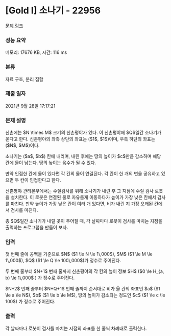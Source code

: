 # [Gold I] 소나기 - 22956 

[문제 링크](https://www.acmicpc.net/problem/22956) 

### 성능 요약

메모리: 17676 KB, 시간: 116 ms

### 분류

자료 구조, 분리 집합

### 제출 일자

2021년 9월 28일 17:17:21

### 문제 설명

<p>신촌에는 $N \times M$ 크기의 신촌평야가 있다. 이 신촌평야에 $Q$일간 소나기가 온다고 한다. 신촌평야의 좌측 상단의 좌표는 ($1$, $1$)이며, 우측 하단의 좌표는 ($N$, $M$)이다.</p>

<p>소나기는 ($a$, $b$) 칸에 내리며, 내린 후에는 땅의 높이가 $c$만큼 감소하며 해당 칸에 물이 남는다. 땅의 높이는 음수가 될 수 있다.</p>

<p>만약 인접한 칸에 물이 있다면 각 칸의 물이 연결된다. 각 칸이 한 개의 변을 공유하고 있으면 두 칸이 인접한다고 한다.</p>

<p>신촌평야 관리본부에서는 수질검사를 위해 소나기가 내린 후 그 지점에 수질 검사 로봇을 설치한다. 이 로봇은 연결된 물로 자유롭게 이동하다가 높이가 가장 낮은 칸에서 검사를 마친다. 만약 높이가 가장 낮은 칸이 여러 개 있다면, 비가 내린 지 가장 오래된 칸에서 검사를 마친다. </p>

<p>총 $Q$일간 소나기가 내릴 곳이 주어질 때, 각 날짜마다 로봇이 검사를 마치는 지점을 출력하는 프로그램을 만들어 보자.</p>

### 입력 

 <p>첫 번째 줄에 공백을 기준으로 $N$ ($1 \le N \le 1\,000$),  $M$ ($1 \le M \le 1\,000$), $Q$ ($1 \le Q \le 100\,000$)가 정수로 주어진다.</p>

<p>두 번째 줄부터 $N+1$ 번째 줄까지 신촌평야의 각 칸의 높이 정보 $H$ ($0 \le H_{a, b} \le 1\,000$ ) 가 정수로 주어진다. </p>

<p>$N+2$ 번째 줄부터 $N+Q+1$ 번째 줄까지 순서대로 비가 올 칸의 좌표인 $a$ ($1 \le a \le N$), $b$ ($1 \le b \le M$), 땅의 높이가 감소되는 정도인 $c$ ($1 \le c \le 100$) 가 정수로 주어진다.</p>

### 출력 

 <p>각 날짜마다 로봇이 검사를 마치는 지점의 좌표를 한 줄씩 차례대로 출력한다.</p>

